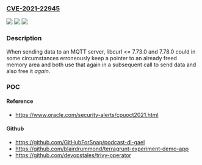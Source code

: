 ### [CVE-2021-22945](https://cve.mitre.org/cgi-bin/cvename.cgi?name=CVE-2021-22945)
![](https://img.shields.io/static/v1?label=Product&message=https%3A%2F%2Fgithub.com%2Fcurl%2Fcurl&color=blue)
![](https://img.shields.io/static/v1?label=Version&message=n%2Fa&color=blue)
![](https://img.shields.io/static/v1?label=Vulnerability&message=Double%20Free%20(CWE-415)&color=brighgreen)

### Description

When sending data to an MQTT server, libcurl <= 7.73.0 and 7.78.0 could in some circumstances erroneously keep a pointer to an already freed memory area and both use that again in a subsequent call to send data and also free it *again*.

### POC

#### Reference
- https://www.oracle.com/security-alerts/cpuoct2021.html

#### Github
- https://github.com/GitHubForSnap/podcast-dl-gael
- https://github.com/blairdrummond/terragrunt-experiment-demo-app
- https://github.com/devopstales/trivy-operator

